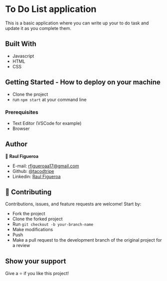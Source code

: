 # To Do List application

This is a basic application where you can write up your to do task and update it as you complete them.

## Built With

- Javascript
- HTML
- CSS

## Getting Started - How to deploy on your machine

- Clone the project
- run `npm start` at your command line

### Prerequisites

- Text Editor (VSCode for example)
- Browser

## Author

👤 **Raul Figueroa**

- E-mail: rfigueroaa17@gmail.com
- Github: [@tacodtripe](https://github.com/tacodtripe)
- Linkedin: [Raul Figueroa](https://www.linkedin.com/in/luis-raul-figueroa-soto-63411118a/)

## 🤝 Contributing

Contributions, issues, and feature requests are welcome! Start by:

- Fork the project
- Clone the forked project
- Run `git checkout -b your-branch-name`
- Make modifications
- Push
- Make a pull request to the development branch of the original project for a review

## Show your support

Give a ⭐️ if you like this project!
